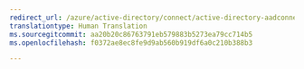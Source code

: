 ```yaml
---
redirect_url: /azure/active-directory/connect/active-directory-aadconnectsync-technical-concepts
translationtype: Human Translation
ms.sourcegitcommit: aa20b20c86763791eb579883b5273ea79cc714b5
ms.openlocfilehash: f0372ae8ec8fe9d9ab560b919df6a0c210b388b3

---
```




<!--HONumber=Feb17_HO1-->


